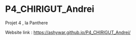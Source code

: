 # P4_CHIRIGUT_Andrei
Projet 4 , la Panthere

Website link : https://ashywar.github.io/P4_CHIRIGUT_Andrei/
